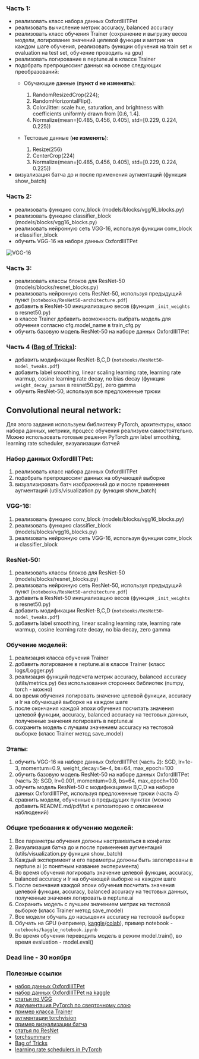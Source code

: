 ### Часть 1:
- реализовать класс набора данных OxfordIIITPet
- реализовать вычисление метрик accuracy, balanced accuracy
- реализовать класс обучения Trainer (сохранение и выгрузку весов модели, логирование значений целевой функции и метрик на каждом шаге обучения, реализовать функции обучения на train set и evaluation на test set, обучение проводить на gpu)
- реализовать логирование в neptune.ai в классе Trainer
- подобрать препроцессинг данных на основе следующих преобразований: 
    - Обучающие данные (**пункт d не изменять**):
      1. RandomResizedCrop(224); 
      2. RandomHorizontalFlip(). 
      3. ColorJitter: scale hue, saturation, and brightness with coefficients uniformly drawn from [0.6, 1.4].
      4. Normalize(mean=[0.485, 0.456, 0.405], std=[0.229, 0.224, 0.225]) 

    - Тестовые данные (**не изменять**):
      1. Resize(256)
      2. CenterCrop(224)
      3. Normalize(mean=[0.485, 0.456, 0.405], std=[0.229, 0.224, 0.225])
- визуализация батча до и после применения аугментаций (функция show_batch)

### Часть 2:
- реализовать функцию conv_block (models/blocks/vgg16_blocks.py)
- реализовать функцию classifier_block (models/blocks/vgg16_blocks.py)
- реализовать нейронную сеть VGG-16, используя функции conv_block и classifier_block
- обучить VGG-16 на наборе данных OxfordIIITPet

![VGG-16](https://neurohive.io/wp-content/uploads/2018/11/vgg16-neural-network-1.jpg)

### Часть 3:
- реализовать классы блоков для ResNet-50 (models/blocks/resnet_blocks.py)
- реализовать нейронную сеть ResNet-50, используя предыдущий пункт (`notebooks/ResNet50-architecture.pdf`)
- добавить в ResNet-50 инициализацию весов (функция `_init_weights` в resnet50.py)
- в классе Trainer добавить возможность выбрать модель для обучения согласно cfg.model_name в train_cfg.py
- обучить базовую модель ResNet-50 на наборе данных OxfordIIITPet

### Часть 4 ([Bag of Tricks](https://openaccess.thecvf.com/content_CVPR_2019/papers/He_Bag_of_Tricks_for_Image_Classification_with_Convolutional_Neural_Networks_CVPR_2019_paper.pdf)):
- добавить модификации ResNet-B,C,D (`notebooks/ResNet50-model_tweaks.pdf`)
- добавить label smoothing, linear scaling learning rate, learning rate warmup, cosine learning rate decay, no bias decay (функция `weight_decay_params` в resnet50.py), zero gamma
- обучить ResNet-50, используя все предложенные трюки

## Convolutional neural network:

Для этого задания используем библиотеку PyTorch, архитектуры, класс набора данных, метрики, процесс обучения реализуем самостоятельно. 
Можно использовать готовые решения PyTorch для label smoothing, learning rate scheduler, визуализации батчей 

### Набор данных OxfordIIITPet:
1) реализовать класс набора данных OxfordIIITPet
2) подобрать препроцессинг данных на обучающей выборке
3) визуализировать батч изображений до и после применения аугментаций (utils/visualization.py функция show_batch)

### VGG-16:
1) реализовать функцию conv_block (models/blocks/vgg16_blocks.py)
2) реализовать функцию classifier_block (models/blocks/vgg16_blocks.py)
3) реализовать нейронную сеть VGG-16, используя функции conv_block и classifier_block

### ResNet-50:
1) реализовать классы блоков для ResNet-50 (models/blocks/resnet_blocks.py)
2) реализовать нейронную сеть ResNet-50, используя предыдущий пункт (`notebooks/ResNet50-architecture.pdf`)
3) добавить в ResNet-50 инициализацию весов (функция `_init_weights` в resnet50.py)
4) добавить модификации ResNet-B,C,D (`notebooks/ResNet50-model_tweaks.pdf`)
5) добавить label smoothing, linear scaling learning rate, learning rate warmup, cosine learning rate decay, no bia decay, zero gamma


### Обучение моделей:
1) реализация класса обучения Trainer
2) добавить логирование в neptune.ai в классе Trainer (класс logs/Logger.py)
3) реализация функций подсчета метрик accuracy, balanced accuracy (utils/metrics.py) без использования сторонних библиотек (numpy, torch - можно)
4) во время обучения логировать значение целевой функции, accuracy и lr на обучающей выборке на каждом шаге
5) после окончания каждой эпохи обучения посчитать значения целевой функции, accuracy, balanced accuracy на тестовых данных, полученные значения логировать в neptune.ai
6) сохранить модель с лучшим значением accuracy на тестовой выборке (класс Trainer метод save_model)

### Этапы:
1) обучить VGG-16 на наборе данных OxfordIIITPet (часть 2): SGD, lr=1e-3, momentum=0.9, weight_decay=5e-4, bs=64, max_epoch=100
2) обучить базовую модель ResNet-50 на наборе данных OxfordIIITPet (часть 3): SGD, lr=0.001, momentum=0.8, bs=64, max_epoch=100
3) обучить модель ResNet-50 c модификациями B,C,D на наборе данных OxfordIIITPet, используя предложенные трюки (часть 4)
4) сравнить модели, обученные в предыдущих пунктах (можно добавить README.md/pdf/txt к репозиторию с описанием наблюдений)

### Общие требования к обучению моделей:
1. Все параметры обучения должны настраиваться в конфигах 
2. Визуализация батча до и после применения аугментаций (utils/visualization.py функция show_batch)
3. Каждый эксперимент и его параметры должны быть залогированы в neptune.ai (с понятным название эксперимента)
4. Во время обучения логировать значение целевой функции, accuracy, balanced accuracy и lr на обучающей выборке на каждом шаге
5. После окончания каждой эпохи обучения посчитать значения целевой функции, accuracy, balanced accuracy на тестовых данных, полученные значения логировать в neptune.ai
6. Сохранить модель с лучшим значением метрик на тестовой выборке (класс Trainer метод save_model)
7. Все модели обучать до насыщения accuracy на тестовой выборке
8. Обучать на GPU (например, [kaggle](https://www.kaggle.com/)/[colab](https://colab.research.google.com/)), пример notebook - `notebooks/kaggle_notebook.ipynb` 
9. Во время обучения переводить модель в режим model.train(), во время evaluation - model.eval()



### Dead line - 30 ноября

### Полезные ссылки
- [набор данных OxfordIIITPet](https://www.robots.ox.ac.uk/~vgg/data/pets/)
- [набор данных OxfordIIITPet на kaggle](https://www.kaggle.com/datasets/polinakhanzhina/oxford-iiit-pet)
- [статья по VGG](https://arxiv.org/pdf/1409.1556.pdf)
- [документация PyTorch по сверточному слою](https://pytorch.org/docs/stable/generated/torch.nn.Conv2d.html)
- [пример класса Trainer](https://github.com/pkhanzhina/mllib_f2023_mlp/blob/master/executors/mlp_trainer.py)
- [аугментации torchvision](https://pytorch.org/vision/main/generated/torchvision.transforms.ColorJitter.html)
- [пример визуализации батча](https://pytorch.org/vision/main/auto_examples/others/plot_visualization_utils.html#sphx-glr-auto-examples-others-plot-visualization-utils-py)
- [статья по ResNet](https://arxiv.org/pdf/1512.03385.pdf)
- [torchsummary](https://pypi.org/project/torch-summary/)
- [Bag of Tricks](https://openaccess.thecvf.com/content_CVPR_2019/papers/He_Bag_of_Tricks_for_Image_Classification_with_Convolutional_Neural_Networks_CVPR_2019_paper.pdf)
- [learning rate schedulers in PyTorch](https://pytorch.org/docs/stable/optim.html#how-to-adjust-learning-rate)
